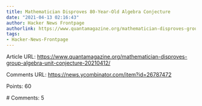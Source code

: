 ```yaml
---
title: Mathematician Disproves 80-Year-Old Algebra Conjecture
date: "2021-04-13 02:16:43"
author: Hacker News Frontpage
authorlink: https://www.quantamagazine.org/mathematician-disproves-group-algebra-unit-conjecture-20210412/
tags:
- Hacker-News-Frontpage
---
```


<p>Article URL: <a href="https://www.quantamagazine.org/mathematician-disproves-group-algebra-unit-conjecture-20210412/">https://www.quantamagazine.org/mathematician-disproves-group-algebra-unit-conjecture-20210412/</a></p>
<p>Comments URL: <a href="https://news.ycombinator.com/item?id=26787472">https://news.ycombinator.com/item?id=26787472</a></p>
<p>Points: 60</p>
<p># Comments: 5</p>
